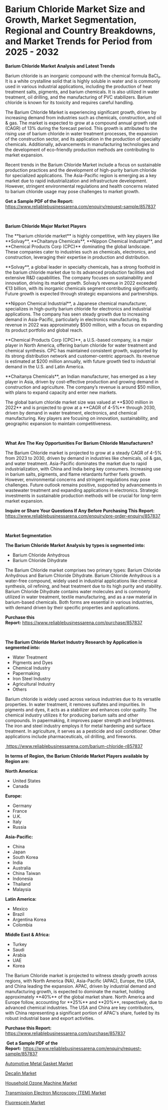 <p><h1>Barium Chloride Market Size and Growth, Market Segmentation, Regional and Country Breakdowns, and Market Trends for Period from 2025 -  2032</h1></p><p><strong>Barium Chloride Market Analysis and Latest Trends</strong></p>
<p><p>Barium chloride is an inorganic compound with the chemical formula BaCl₂. It is a white crystalline solid that is highly soluble in water and is commonly used in various industrial applications, including the production of heat treatment salts, pigments, and barium chemicals. It is also utilized in water treatment, oil drilling, and the manufacturing of PVC stabilizers. Barium chloride is known for its toxicity and requires careful handling.</p><p>The Barium Chloride Market is experiencing significant growth, driven by increasing demand from industries such as chemicals, construction, and oil & gas. The market is expected to grow at a compound annual growth rate (CAGR) of 13% during the forecast period. This growth is attributed to the rising use of barium chloride in water treatment processes, the expansion of the construction sector, and its application in the production of specialty chemicals. Additionally, advancements in manufacturing technologies and the development of eco-friendly production methods are contributing to market expansion.</p><p>Recent trends in the Barium Chloride Market include a focus on sustainable production practices and the development of high-purity barium chloride for specialized applications. The Asia-Pacific region is emerging as a key market due to rapid industrialization and infrastructure development. However, stringent environmental regulations and health concerns related to barium chloride usage may pose challenges to market growth.</p></p>
<p><strong>Get a Sample PDF of the Report:&nbsp;</strong> <a href="https://www.reliablebusinessarena.com/enquiry/request-sample/857837?utm_campaign=2126&utm_medium=2&utm_source=Github&utm_content=ia&utm_term=26012025&utm_id=barium-chloride">https://www.reliablebusinessarena.com/enquiry/request-sample/857837</a></p>
<p>&nbsp;</p>
<p><strong>Barium Chloride Major Market Players</strong></p>
<p><p>The **barium chloride market** is highly competitive, with key players like **Solvay**, **Chaitanya Chemicals**, **Nippon Chemical Industrial**, and **Chemical Products Corp (CPC)** dominating the global landscape. These companies cater to industries such as chemicals, electronics, and construction, leveraging their expertise in production and distribution.</p><p>**Solvay**, a global leader in specialty chemicals, has a strong foothold in the barium chloride market due to its advanced production facilities and extensive R&D capabilities. The company focuses on sustainability and innovation, driving its market growth. Solvay’s revenue in 2022 exceeded €13 billion, with its inorganic chemicals segment contributing significantly. Future growth is expected through strategic expansions and partnerships.</p><p>**Nippon Chemical Industrial**, a Japanese chemical manufacturer, specializes in high-purity barium chloride for electronics and industrial applications. The company has seen steady growth due to increasing demand in Asia-Pacific, particularly in electronics manufacturing. Its revenue in 2022 was approximately $500 million, with a focus on expanding its product portfolio and global reach.</p><p>**Chemical Products Corp (CPC)**, a U.S.-based company, is a major player in North America, offering barium chloride for water treatment and chemical synthesis. CPC has maintained consistent growth, supported by its strong distribution network and customer-centric approach. Its revenue is estimated at $200 million annually, with future growth tied to industrial demand in the U.S. and Latin America.</p><p>**Chaitanya Chemicals**, an Indian manufacturer, has emerged as a key player in Asia, driven by cost-effective production and growing demand in construction and agriculture. The company’s revenue is around $50 million, with plans to expand capacity and enter new markets.</p><p>The global barium chloride market size was valued at **$300 million in 2022** and is projected to grow at a **CAGR of 4-5%** through 2030, driven by demand in water treatment, electronics, and chemical manufacturing. Key players are focusing on innovation, sustainability, and geographic expansion to maintain competitiveness.</p></p>
<p>&nbsp;</p>
<p><strong>What Are The Key Opportunities For Barium Chloride Manufacturers?</strong></p>
<p><p>The Barium Chloride market is projected to grow at a steady CAGR of 4-5% from 2023 to 2030, driven by demand in industries like chemicals, oil & gas, and water treatment. Asia-Pacific dominates the market due to rapid industrialization, with China and India being key consumers. Increasing use in barium salts, pigments, and flame retardants further fuels growth. However, environmental concerns and stringent regulations may pose challenges. Future outlook remains positive, supported by advancements in wastewater treatment and expanding applications in electronics. Strategic investments in sustainable production methods will be crucial for long-term market expansion.</p></p>
<p><strong>Inquire or Share Your Questions If Any Before Purchasing This Report:</strong> <a href="https://www.reliablebusinessarena.com/enquiry/pre-order-enquiry/857837?utm_campaign=2126&utm_medium=2&utm_source=Github&utm_content=ia&utm_term=26012025&utm_id=barium-chloride">https://www.reliablebusinessarena.com/enquiry/pre-order-enquiry/857837</a></p>
<p>&nbsp;</p>
<p><strong>Market Segmentation</strong></p>
<p><strong>The Barium Chloride Market Analysis by types is segmented into:</strong></p>
<p><ul><li>Barium Chloride Anhydrous</li><li>Barium Chloride Dihydrate</li></ul></p>
<p><p>The Barium Chloride market comprises two primary types: Barium Chloride Anhydrous and Barium Chloride Dihydrate. Barium Chloride Anhydrous is a water-free compound, widely used in industrial applications like chemical synthesis, oil refining, and heat treatment due to its high purity and stability. Barium Chloride Dihydrate contains water molecules and is commonly utilized in water treatment, textile manufacturing, and as a raw material in barium-based chemicals. Both forms are essential in various industries, with demand driven by their specific properties and applications.</p></p>
<p><strong>Purchase this Report:&nbsp;</strong><a href="https://www.reliablebusinessarena.com/purchase/857837?utm_campaign=2126&utm_medium=2&utm_source=Github&utm_content=ia&utm_term=26012025&utm_id=barium-chloride">https://www.reliablebusinessarena.com/purchase/857837</a></p>
<p>&nbsp;</p>
<p><strong>The Barium Chloride Market Industry Research by Application is segmented into:</strong></p>
<p><ul><li>Water Treatment</li><li>Pigments and Dyes</li><li>Chemical Industry</li><li>Papermaking</li><li>Iron Steel Industry</li><li>Agricultural Industry</li><li>Others</li></ul></p>
<p><p>Barium chloride is widely used across various industries due to its versatile properties. In water treatment, it removes sulfates and impurities. In pigments and dyes, it acts as a stabilizer and enhances color quality. The chemical industry utilizes it for producing barium salts and other compounds. In papermaking, it improves paper strength and brightness. The iron and steel industry employs it for metal hardening and surface treatment. In agriculture, it serves as a pesticide and soil conditioner. Other applications include pharmaceuticals, oil drilling, and fireworks.</p></p>
<p><a href="https://www.reliablebusinessarena.com/barium-chloride-r857837?utm_campaign=2126&utm_medium=2&utm_source=Github&utm_content=ia&utm_term=26012025&utm_id=barium-chloride">&nbsp;https://www.reliablebusinessarena.com/barium-chloride-r857837</a></p>
<p><strong>In terms of Region, the Barium Chloride Market Players available by Region are:</strong></p>
<p>
    <p> <strong> North America: </strong>
        <ul>
            <li>United States</li>
            <li>Canada</li>
        </ul>
        </p> 
    <p> <strong> Europe: </strong>
        <ul>
            <li>Germany</li>
            <li>France</li>
            <li>U.K.</li>
            <li>Italy</li>
            <li>Russia</li>
        </ul>
        </p> 
    <p> <strong> Asia-Pacific: </strong>
        <ul>
            <li>China</li>
            <li>Japan</li>
            <li>South Korea</li>
            <li>India</li>
            <li>Australia</li>
            <li>China Taiwan</li>
            <li>Indonesia</li>
            <li>Thailand</li>
            <li>Malaysia</li>
        </ul>
        </p> 
    <p> <strong> Latin America: </strong>
        <ul>
            <li>Mexico</li>
            <li>Brazil</li>
            <li>Argentina Korea</li>
            <li>Colombia</li>
        </ul>
        </p> 
    <p> <strong> Middle East & Africa: </strong>
        <ul>
            <li>Turkey</li>
            <li>Saudi</li>
            <li>Arabia</li>
            <li>UAE</li>
            <li>Korea</li>
        </ul>
    </p>
    </p>
<p><p>The Barium Chloride market is projected to witness steady growth across regions, with North America (NA), Asia-Pacific (APAC), Europe, the USA, and China leading the expansion. APAC, driven by industrial demand and manufacturing growth, is expected to dominate the market, holding approximately **40%** of the global market share. North America and Europe follow, accounting for **25%** and **20%**, respectively, due to advanced chemical industries. The USA and China are key contributors, with China representing a significant portion of APAC's share, fueled by its robust industrial base and export activities.</p></p>
<p><strong>Purchase this Report: </strong><a href="https://www.reliablebusinessarena.com/purchase/857837?utm_campaign=2126&utm_medium=2&utm_source=Github&utm_content=ia&utm_term=26012025&utm_id=barium-chloride">https://www.reliablebusinessarena.com/purchase/857837</a></p>
<p>&nbsp;<strong>Get a Sample PDF of the Report:&nbsp;&nbsp;</strong><a href="https://www.reliablebusinessarena.com/enquiry/request-sample/857837?utm_campaign=2126&utm_medium=2&utm_source=Github&utm_content=ia&utm_term=26012025&utm_id=barium-chloride">https://www.reliablebusinessarena.com/enquiry/request-sample/857837</a></p>
<p><strong></strong></p>
<p><p><a href="https://www.linkedin.com/pulse/projected-revenue-market-growth-automotive-metal-gasket-industry-fq9ne?utm_campaign=2126&utm_medium=2&utm_source=Github&utm_content=ia&utm_term=26012025&utm_id=barium-chloride">Automotive Metal Gasket Market</a></p><p><a href="https://github.com/vilolakoreni/Market-Research-Report-List-1/blob/main/decalin-market.md?utm_campaign=2126&utm_medium=2&utm_source=Github&utm_content=ia&utm_term=26012025&utm_id=barium-chloride">Decalin Market</a></p><p><a href="https://www.linkedin.com/pulse/global-household-ozone-machine-market-trends-applications-ketcc?utm_campaign=2126&utm_medium=2&utm_source=Github&utm_content=ia&utm_term=26012025&utm_id=barium-chloride">Household Ozone Machine Market</a></p><p><a href="https://www.linkedin.com/pulse/market-insights-revenue-forecast-transmission-electron-microscopy-xqv1e?utm_campaign=2126&utm_medium=2&utm_source=Github&utm_content=ia&utm_term=26012025&utm_id=barium-chloride">Transmission Electron Microscopy (TEM) Market</a></p><p><a href="https://github.com/buqjavesora/Market-Research-Report-List-1/blob/main/fluorescein-market.md?utm_campaign=2126&utm_medium=2&utm_source=Github&utm_content=ia&utm_term=26012025&utm_id=barium-chloride">Fluorescein Market</a></p></p>